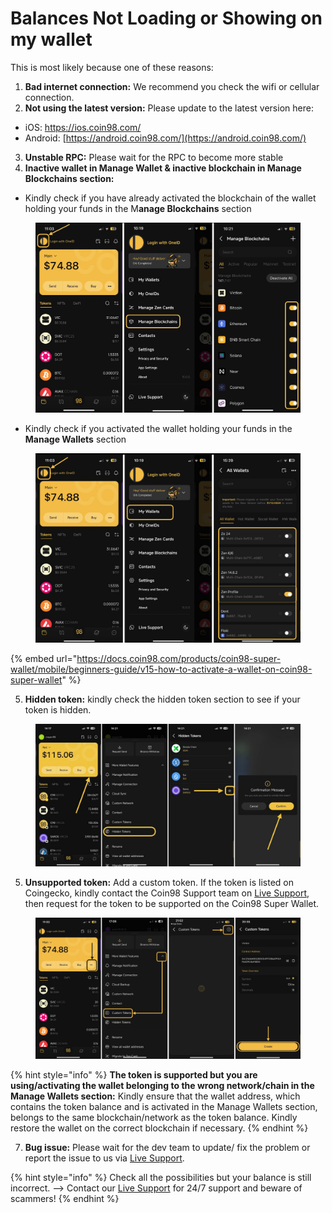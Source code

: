 # Balances Not Loading or Showing on my wallet

This is most likely because one of these reasons:

1. **Bad internet connection:** We recommend you check the wifi or cellular connection.&#x20;
2. **Not using the latest version:** Please update to the latest version here:&#x20;

* iOS: [https://ios.coin98.com/ ](https://ios.coin98.com/)
* Android: [https://android.coin98.com/](https://android.coin98.com/)

3. **Unstable RPC:** Please wait for the RPC to become more stable
4. **Inactive wallet in Manage Wallet & inactive blockchain in Manage Blockchains section:**

* Kindly check if you have already activated the blockchain of the wallet holding your funds in the M**anage Blockchains** section

<figure><img src="../../../../../.gitbook/assets/coin98-app-manage-blockchains-1.png" alt=""><figcaption></figcaption></figure>

* Kindly check if you activated the wallet holding your funds in the **Manage Wallets** section

<figure><img src="../../../../../.gitbook/assets/coin98-app-all-wallets.png" alt=""><figcaption></figcaption></figure>

{% embed url="https://docs.coin98.com/products/coin98-super-wallet/mobile/beginners-guide/v15-how-to-activate-a-wallet-on-coin98-super-wallet" %}

5. **Hidden token:**  kindly check the hidden token section to see if your token is hidden.

<figure><img src="../../../../../.gitbook/assets/coin98-app-hidden-tonens-2.jpg" alt=""><figcaption></figcaption></figure>

5. **Unsupported token:** Add a custom token. If the token is listed on Coingecko, kindly contact the Coin98 Support team on [Live Support](https://livechat.coin98.com/), then request for the token to be supported on the Coin98 Super Wallet.

<figure><img src="../../../../../.gitbook/assets/coin98-app-custom-tokens-1.png" alt=""><figcaption></figcaption></figure>

{% hint style="info" %}
**The token is supported but you are using/activating the wallet belonging to the wrong network/chain in the Manage Wallets section:** Kindly ensure that the wallet address, which contains the token balance and is activated in the Manage Wallets section, belongs to the same blockchain/network as the token balance. Kindly restore the wallet on the correct blockchain if necessary.&#x20;
{% endhint %}

7. **Bug issue:** Please wait for the dev team to update/ fix the problem or report the issue to us via [Live Support](https://livechat.coin98.com/).

{% hint style="info" %}
Check all the possibilities but your balance is still incorrect. --> Contact our [Live Support](https://livechat.coin98.com/) for 24/7 support and beware of scammers!
{% endhint %}

<figure><img src="../../../../../.gitbook/assets/coin98-app-livechat.avif" alt="" width="375"><figcaption></figcaption></figure>

